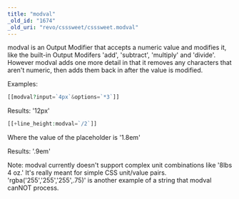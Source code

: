 ```yaml
---
title: "modval"
_old_id: "1674"
_old_uri: "revo/csssweet/csssweet.modval"
---
```


 modval is an Output Modifier that accepts a numeric value and modifies it, like the built-in Output Modifers 'add', 'subtract', 'multiply' and 'divide'. However modval adds one more detail in that it removes any characters that aren't numeric, then adds them back in after the value is modified.

 Examples:

``` php
[[modval?input=`4px`&options=`*3`]]
```

 Results: '12px'

``` php
[[+line_height:modval=`/2`]]
```

 Where the value of the placeholder is '1.8em'

 Results: '.9em'

 Note: modval currently doesn't support complex unit combinations like '8lbs 4 oz.' It's really meant for simple CSS unit/value pairs. 'rgba('255','255','255',.75)' is another example of a string that modval canNOT process.